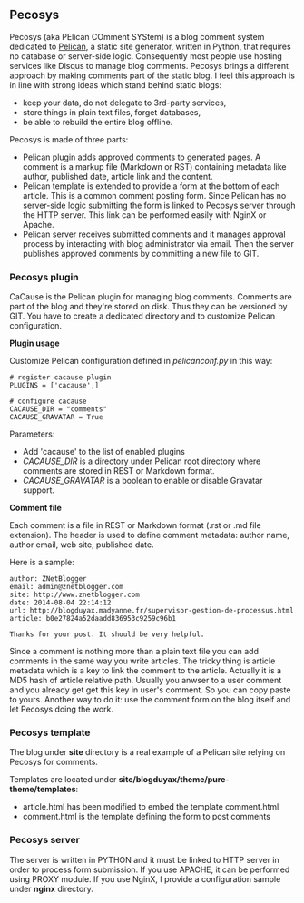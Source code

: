 ## Pecosys

Pecosys (aka PElican COmment SYStem) is a blog comment system dedicated to
[Pelican](http://docs.getpelican.com), a static site generator, written in
Python, that requires no database or server-side logic. Consequently most
people use hosting services like Disqus to manage blog comments. Pecosys
brings a different approach by making comments part of the static blog. I feel
this approach is in line with strong ideas which stand behind static blogs:

-    keep your data, do not delegate to 3rd-party services, 
-    store things in plain text files, forget databases, 
-    be able to rebuild the entire blog offline.

Pecosys is made of three parts:

-    Pelican plugin adds approved comments to generated pages. A comment is a markup file (Markdown or RST) containing metadata like author, published date, article link and the content. 
-    Pelican template is extended to provide a form at the bottom of each article. This is a common comment posting form. Since Pelican has no server-side logic submitting the form is linked to Pecosys server through the HTTP server. This link can be performed easily with NginX or Apache. 
-    Pelican server receives submitted comments and it manages approval process by interacting with blog administrator via email. Then the server publishes approved comments by committing a new file to GIT.  

### Pecosys plugin

CaCause is the Pelican plugin for managing blog comments. Comments are part of the blog and they're stored on disk. Thus they can be versioned by GIT. You have to create a dedicated directory and to customize Pelican configuration. 

**Plugin usage**

Customize Pelican configuration defined in *pelicanconf.py* in this way:

    # register cacause plugin
    PLUGINS = ['cacause',]

    # configure cacause
    CACAUSE_DIR = "comments"
    CACAUSE_GRAVATAR = True 

Parameters: 

-   Add 'cacause' to the list of enabled plugins
-   *CACAUSE_DIR* is a directory under Pelican root directory where comments are stored in REST or Markdown format.
-   *CACAUSE_GRAVATAR* is a boolean to enable or disable Gravatar support.

**Comment file**

Each comment is a file in REST  or Markdown format (.rst or .md file extension). The header is used to define comment metadata: author name, author email, web site, published date.

Here is a sample:

    author: ZNetBlogger
    email: admin@znetblogger.com
    site: http://www.znetblogger.com
    date: 2014-08-04 22:14:12
    url: http://blogduyax.madyanne.fr/supervisor-gestion-de-processus.html
    article: b0e27824a52daadd836953c9259c96b1
    
    Thanks for your post. It should be very helpful. 


Since a comment is nothing more than a plain text file you can add comments in the same way you write articles. The tricky thing is article metadata which is a key to link the comment to the article. Actually it is a MD5 hash of article relative path. Usually you anwser to a user comment and you already get get this key in user's comment. So you can copy paste to yours. Another way to do it: use the comment form on the blog itself and let Pecosys doing the work.   

### Pecosys template

The blog under **site** directory is a real example of a Pelican site relying on Pecosys for comments. 

Templates are located under **site/blogduyax/theme/pure-theme/templates**:

-   article.html has been modified to embed the template comment.html
-   comment.html is the template defining the form to post comments

### Pecosys server

The server is written in PYTHON and it must be linked to HTTP server in order to process form submission. If you use APACHE, it can be performed using PROXY module. If you use NginX, I provide a configuration sample under **nginx** directory. 
